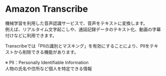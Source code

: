 # Amazon Transcribe
機械学習を利用した音声認識サービスで、音声をテキストに変換します。  
例えば、リアルタイム文字起こしや、通話記録データのテキスト化、動画の字幕付けなどに利用できます。

Transcribeでは「PIIの識別とマスキング」を有効にすることにより、PIIをテキストから削除できる機能があります。

※ PII：Personally Identifiable Information  
人物の氏名や住所など個人を特定できる情報
